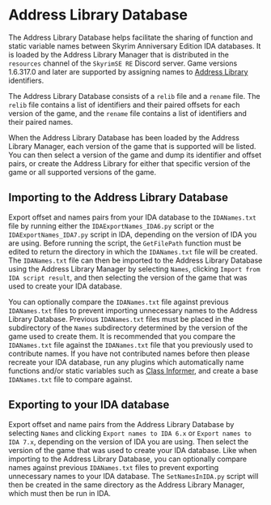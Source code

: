 # Address Library Database
The Address Library Database helps facilitate the sharing of function and static variable names between Skyrim Anniversary Edition IDA databases. It is loaded by the Address Library Manager that is distributed in the `resources` channel of the `SkyrimSE RE` Discord server. Game versions 1.6.317.0 and later are supported by assigning names to [Address Library](https://www.nexusmods.com/skyrimspecialedition/mods/32444) identifiers.

The Address Library Database consists of a `relib` file and a `rename` file. The `relib` file contains a list of identifiers and their paired offsets for each version of the game, and the `rename` file contains a list of identifiers and their paired names.

When the Address Library Database has been loaded by the Address Library Manager, each version of the game that is supported will be listed. You can then select a version of the game and dump its identifier and offset pairs, or create the Address Library for either that specific version of the game or all supported versions of the game.

## Importing to the Address Library Database
Export offset and names pairs from your IDA database to the `IDANames.txt` file by running either the `IDAExportNames_IDA6.py` script or the `IDAExportNames_IDA7.py` script in IDA, depending on the version of IDA you are using. Before running the script, the `GetFilePath` function must be edited to return the directory in which the `IDANames.txt` file will be created. The `IDANames.txt` file can then be imported to the Address Library Database using the Address Library Manager by selecting `Names`, clicking `Import from IDA script result`, and then selecting the version of the game that was used to create your IDA database.

You can optionally compare the `IDANames.txt` file against previous `IDANames.txt` files to prevent importing unnecessary names to the Address Library Database. Previous `IDANames.txt` files must be placed in the subdirectory of the `Names` subdirectory determined by the version of the game used to create them. It is recommended that you compare the `IDANames.txt` file against the `IDANames.txt` file that you previously used to contribute names. If you have not contributed names before then please recreate your IDA database, run any plugins which automatically name functions and/or static variables such as [Class Informer](https://sourceforge.net/projects/classinformer/), and create a base `IDANames.txt` file to compare against. 

## Exporting to your IDA database
Export offset and name pairs from the Address Library Database by selecting `Names` and clicking `Export names to IDA 6.x` or `Export names to IDA 7.x`, depending on the version of IDA you are using. Then select the version of the game that was used to create your IDA database. Like when importing to the Address Library Database, you can optionally compare names against previous `IDANames.txt` files to prevent exporting unnecessary names to your IDA database. The `SetNamesInIDA.py` script will then be created in the same directory as the Address Library Manager, which must then be run in IDA.
